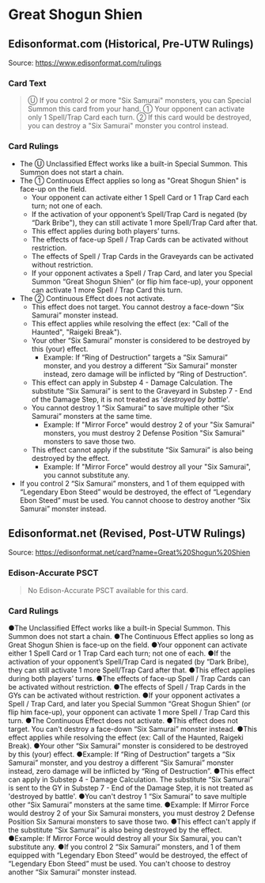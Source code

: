 # Great Shogun Shien

## Edisonformat.com (Historical, Pre-UTW Rulings)

Source: https://www.edisonformat.com/rulings

### Card Text

> Ⓤ If you control 2 or more "Six Samurai" monsters, you can Special Summon this card from your hand. ① Your opponent can activate only 1 Spell/Trap Card each turn. ② If this card would be destroyed, you can destroy a "Six Samurai" monster you control instead.

### Card Rulings

*   The Ⓤ Unclassified Effect works like a built-in Special Summon. This Summon does not start a chain.
*   The ① Continuous Effect applies so long as "Great Shogun Shien" is face-up on the field.
    *   Your opponent can activate either 1 Spell Card or 1 Trap Card each turn; not one of each.
    *   If the activation of your opponent’s Spell/Trap Card is negated (by “Dark Bribe"), they can still activate 1 more Spell/Trap Card after that.
    *   This effect applies during both players’ turns.
    *   The effects of face-up Spell / Trap Cards can be activated without restriction.
    *   The effects of Spell / Trap Cards in the Graveyards can be activated without restriction.
    *   If your opponent activates a Spell / Trap Card, and later you Special Summon “Great Shogun Shien” (or flip him face-up), your opponent can activate 1 more Spell / Trap Card this turn.
*   The ② Continuous Effect does not activate.
    *   This effect does not target. You cannot destroy a face-down “Six Samurai” monster instead.
    *   This effect applies while resolving the effect (ex: "Call of the Haunted", "Raigeki Break").
    *   Your other “Six Samurai” monster is considered to be destroyed by this (your) effect.
        *   Example: If “Ring of Destruction” targets a “Six Samurai” monster, and you destroy a different “Six Samurai” monster instead, zero damage will be inflicted by “Ring of Destruction”.
    *   This effect can apply in Substep 4 - Damage Calculation. The substitute “Six Samurai” is sent to the Graveyard in Substep 7 - End of the Damage Step, it is not treated as '_destroyed by battle_'.
    *   You cannot destroy 1 “Six Samurai” to save multiple other “Six Samurai” monsters at the same time.
        *   Example: If "Mirror Force" would destroy 2 of your "Six Samurai" monsters, you must destroy 2 Defense Position "Six Samurai" monsters to save those two.
    *   This effect cannot apply if the substitute “Six Samurai” is also being destroyed by the effect.
        *   Example: If "Mirror Force" would destroy all your "Six Samurai", you cannot substitute any.
*   If you control 2 “Six Samurai” monsters, and 1 of them equipped with “Legendary Ebon Steed” would be destroyed, the effect of “Legendary Ebon Steed” must be used. You cannot choose to destroy another “Six Samurai” monster instead.

## Edisonformat.net (Revised, Post-UTW Rulings)

Source: https://edisonformat.net/card?name=Great%20Shogun%20Shien

### Edison-Accurate PSCT

> No Edison-Accurate PSCT available for this card.

### Card Rulings

●The Unclassified Effect works like a built-in Special Summon. This Summon does not start a chain.
●The Continuous Effect applies so long as Great Shogun Shien is face-up on the field.
●Your opponent can activate either 1 Spell Card or 1 Trap Card each turn; not one of each.
●If the activation of your opponent’s Spell/Trap Card is negated (by “Dark Bribe), they can still activate 1 more Spell/Trap Card after that.
●This effect applies during both players’ turns.
●The effects of face-up Spell / Trap Cards can be activated without restriction.
●The effects of Spell / Trap Cards in the GYs can be activated without restriction.
●If your opponent activates a Spell / Trap Card, and later you Special Summon “Great Shogun Shien” (or flip him face-up), your opponent can activate 1 more Spell / Trap Card this turn.
●The Continuous Effect does not activate.
●This effect does not target. You can't destroy a face-down “Six Samurai” monster instead.
●This effect applies while resolving the effect (ex: Call of the Haunted, Raigeki Break).
●Your other “Six Samurai” monster is considered to be destroyed by this (your) effect.
●Example: If “Ring of Destruction” targets a “Six Samurai” monster, and you destroy a different “Six Samurai” monster instead, zero damage will be inflicted by “Ring of Destruction”.
●This effect can apply in Substep 4 - Damage Calculation. The substitute “Six Samurai” is sent to the GY in Substep 7 - End of the Damage Step, it is not treated as 'destroyed by battle'.
●You can't destroy 1 “Six Samurai” to save multiple other “Six Samurai” monsters at the same time.
●Example: If Mirror Force would destroy 2 of your Six Samurai monsters, you must destroy 2 Defense Position Six Samurai monsters to save those two.
●This effect can't apply if the substitute “Six Samurai” is also being destroyed by the effect.
●Example: If Mirror Force would destroy all your Six Samurai, you can't substitute any.
●If you control 2 “Six Samurai” monsters, and 1 of them equipped with “Legendary Ebon Steed” would be destroyed, the effect of “Legendary Ebon Steed” must be used. You can't choose to destroy another “Six Samurai” monster instead.
            